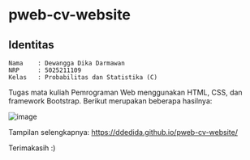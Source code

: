 # pweb-cv-website

## Identitas

    Nama    : Dewangga Dika Darmawan
    NRP     : 5025211109
    Kelas   : Probabilitas dan Statistika (C)

Tugas mata kuliah Pemrograman Web menggunakan HTML, CSS, dan framework Bootstrap. Berikut merupakan beberapa hasilnya:

![image](https://github.com/ddedida/pweb-cv-website/assets/108203648/701a87b5-70bf-41e0-8b74-750d1d47bb08)

Tampilan selengkapnya: https://ddedida.github.io/pweb-cv-website/

Terimakasih :)
